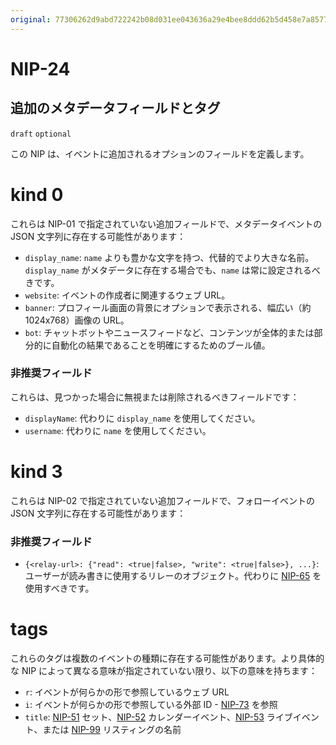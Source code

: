 ```yaml
---
original: 77306262d9abd722242b08d031ee043636a29e4bee8ddd62b5d458e7a857765e
---
```


NIP-24
======

追加のメタデータフィールドとタグ
--------------------------------

`draft` `optional`

この NIP は、イベントに追加されるオプションのフィールドを定義します。

kind 0
======

これらは NIP-01 で指定されていない追加フィールドで、メタデータイベントの JSON 文字列に存在する可能性があります：

  - `display_name`: `name` よりも豊かな文字を持つ、代替的でより大きな名前。`display_name` がメタデータに存在する場合でも、`name` は常に設定されるべきです。
  - `website`: イベントの作成者に関連するウェブ URL。
  - `banner`: プロフィール画面の背景にオプションで表示される、幅広い（約1024x768）画像の URL。
  - `bot`: チャットボットやニュースフィードなど、コンテンツが全体的または部分的に自動化の結果であることを明確にするためのブール値。

### 非推奨フィールド

これらは、見つかった場合に無視または削除されるべきフィールドです：

  - `displayName`: 代わりに `display_name` を使用してください。
  - `username`: 代わりに `name` を使用してください。

kind 3
======

これらは NIP-02 で指定されていない追加フィールドで、フォローイベントの JSON 文字列に存在する可能性があります：

### 非推奨フィールド

  - `{<relay-url>: {"read": <true|false>, "write": <true|false>}, ...}`: ユーザーが読み書きに使用するリレーのオブジェクト。代わりに [NIP-65](65.md) を使用すべきです。

tags
====

これらのタグは複数のイベントの種類に存在する可能性があります。より具体的な NIP によって異なる意味が指定されていない限り、以下の意味を持ちます：

  - `r`: イベントが何らかの形で参照しているウェブ URL
  - `i`: イベントが何らかの形で参照している外部 ID - [NIP-73](73.md) を参照
  - `title`: [NIP-51](51.md) セット、[NIP-52](52.md) カレンダーイベント、[NIP-53](53.md) ライブイベント、または [NIP-99](99.md) リスティングの名前